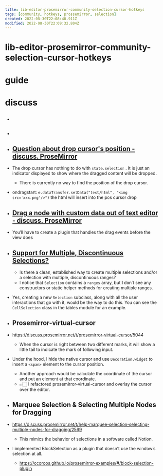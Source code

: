 ```yaml
---
title: lib-editor-prosemirror-community-selection-cursor-hotkeys
tags: [community, hotkeys, prossemirror, selection]
created: 2022-08-30T22:08:40.911Z
modified: 2022-08-30T22:09:32.804Z
---
```


# lib-editor-prosemirror-community-selection-cursor-hotkeys

# guide

# discuss
- ## 

- ## 

- ## [Question about drop cursor's position - discuss. ProseMirror](https://discuss.prosemirror.net/t/question-about-drop-cursors-position/5891)
- The drop cursor has nothing to do with `state.selection` . It is just an indicator displayed to show where the dragged content will be dropped.
  - There is currently no way to find the position of the drop cursor.

- ondragstart: `e.dataTransfer.setData("text/html", "<img src='xxx.png'/>")` the html will insert into the pos cursor drop

- ## [Drag a node with custom data out of text editor - discuss. ProseMirror](https://discuss.prosemirror.net/t/drag-a-node-with-custom-data-out-of-text-editor/5397/4)
- You’ll have to create a plugin that handles the drag events before the view does

- ## [Support for Multiple, Discontinuous Selections?](https://discuss.prosemirror.net/t/support-for-multiple-discontinuous-selections/1560)
  - Is there a clean, established way to create multiple selections and/or a selection with multiple, discontinuous ranges?
  - I notice that `Selection` contains a `ranges` array, but I don’t see any constructors or static helper methods for creating multiple ranges.

- Yes, creating a new `Selection` subclass, along with all the user interactions that go with it, would be the way to do this. You can see the `CellSelection` class in the tables module for an example.

- ## Prosemirror-virtual-cursor
- https://discuss.prosemirror.net/t/prosemirror-virtual-cursor/5044
  - When the cursor is right between two different marks, it will show a little tail to indicate the mark of following input. 
- Under the hood, I hide the native cursor and use `Decoration.widget` to insert a `<span>` element to the cursor position. 
  - Another approach would be calculate the coordinate of the cursor and put an element at that coordinate. 
  - 👉🏻 I refactored prosemirror-virtual-cursor and overlay the cursor over the editor.

- ## Marquee Selection & Selecting Multiple Nodes for Dragging
- https://discuss.prosemirror.net/t/help-marquee-selection-selecting-multiple-nodes-for-dragging/2569
  - This mimics the behavior of selections in a software called Notion.

- I implemented BlockSelection as a plugin that doesn’t use the window’s selection at all.
  - https://ccorcos.github.io/prosemirror-examples/#/block-selection-plugin

